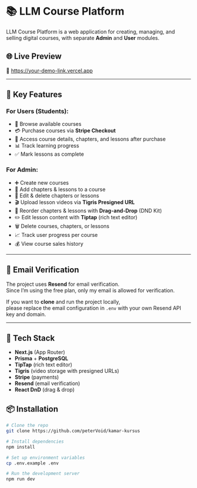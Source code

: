 # 📚 LLM Course Platform

LLM Course Platform is a web application for creating, managing, and selling digital courses, with separate **Admin** and **User** modules.

## 🌐 Live Preview

🔗 https://your-demo-link.vercel.app

---

## 🚀 Key Features

### For Users (Students):

- 📜 Browse available courses
- 💳 Purchase courses via **Stripe Checkout**
- 📖 Access course details, chapters, and lessons after purchase
- 📊 Track learning progress
- ✅ Mark lessons as complete

### For Admin:

- ➕ Create new courses
- 📄 Add chapters & lessons to a course
- 🎯 Edit & delete chapters or lessons
- 🎬 Upload lesson videos via **Tigris Presigned URL**
- 🔀 Reorder chapters & lessons with **Drag-and-Drop** (DND Kit)
- ✏️ Edit lesson content with **Tiptap** (rich text editor)
- 🗑 Delete courses, chapters, or lessons
- 📈 Track user progress per course
- 💰 View course sales history

---

## 📧 Email Verification

The project uses **Resend** for email verification.  
Since I’m using the free plan, only my email is allowed for verification.

If you want to **clone** and run the project locally,  
please replace the email configuration in `.env` with your own Resend API key and domain.

---

## 🚀 Tech Stack

- **Next.js** (App Router)
- **Prisma** + **PostgreSQL**
- **TipTap** (rich text editor)
- **Tigris** (video storage with presigned URLs)
- **Stripe** (payments)
- **Resend** (email verification)
- **React DnD** (drag & drop)

## 📦 Installation

```bash
# Clone the repo
git clone https://github.com/peterVoid/kamar-kursus

# Install dependencies
npm install

# Set up environment variables
cp .env.example .env

# Run the development server
npm run dev
```
